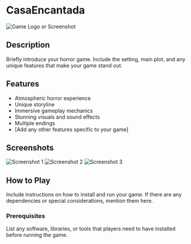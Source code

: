 # CasaEncantada

![Game Logo or Screenshot](link_to_image)

## Description

Briefly introduce your horror game. Include the setting, main plot, and any unique features that make your game stand out.

## Features

- Atmospheric horror experience
- Unique storyline
- Immersive gameplay mechanics
- Stunning visuals and sound effects
- Multiple endings
- [Add any other features specific to your game]

## Screenshots

![Screenshot 1](link_to_screenshot1)
![Screenshot 2](link_to_screenshot2)
![Screenshot 3](link_to_screenshot3)

## How to Play

Include instructions on how to install and run your game. If there are any dependencies or special considerations, mention them here.

### Prerequisites

List any software, libraries, or tools that players need to have installed before running the game.



